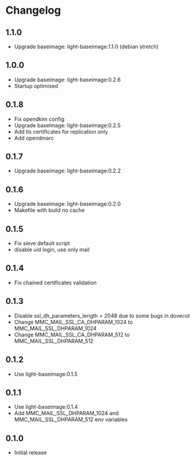# Changelog

## 1.1.0
  - Upgrade baseimage: light-baseimage:1.1.0 (debian stretch)

## 1.0.0
  - Upgrade baseimage: light-baseimage:0.2.6
  - Startup optimised

## 0.1.8
  - Fix opendkim config
  - Upgrade baseimage: light-baseimage:0.2.5
  - Add tls certificates for replication only
  - Add opendmarc

## 0.1.7
  - Upgrade baseimage: light-baseimage:0.2.2

## 0.1.6
  - Upgrade baseimage: light-baseimage:0.2.0
  - Makefile with build no cache

## 0.1.5
  - Fix sieve default script
  - disable uid login, use only mail

## 0.1.4
  - Fix chained certificates validation

## 0.1.3
  - Disable ssl_dh_parameters_length = 2048 due to some bugs in dovecot
  - Change MMC_MAIL_SSL_CA_DHPARAM_1024 to MMC_MAIL_SSL_DHPARAM_1024
  - Change MMC_MAIL_SSL_CA_DHPARAM_512 to MMC_MAIL_SSL_DHPARAM_512

## 0.1.2
  - Use light-baseimage:0.1.5

## 0.1.1
  - Use light-baseimage:0.1.4
  - Add MMC_MAIL_SSL_DHPARAM_1024 and MMC_MAIL_SSL_DHPARAM_512 env variables

## 0.1.0
  - Initial release
